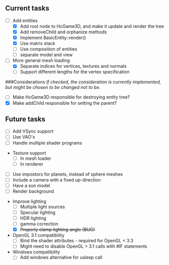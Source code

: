 Current tasks
-----
- [ ] Add entities
  - [x] Add root node to HcGame3D, and make it update and render the tree
  - [x] Add removeChild and orphanize methods
  - [x] Implement BasicEntity::render()
  - [x] Use matrix stack
  - [ ] Use composition of entities
  - [ ] separate model and view
- [ ] More general mesh loading
  - [x] Separate indices for vertices, textures and normals
  - [ ] Support different lengths for the vertex specification

###Considerations
*If checked, the consideration is currently implemented, but might be chosen to be changed not to be.*
- [ ] Make HcGame3D responsible for destroying entity tree?
- [x] Make addChild responsible for setting the parent?

Future tasks
-----
- [ ] Add VSync support
- [ ] Use VAO's
- [ ] Handle multiple shader programs
- Texture support
  - [ ] In mesh loader
  - [ ] In renderer
- [ ] Use impostors for planets, instead of sphere meshes
- [ ] Include a camera with a fixed up-direction
- [ ] Have a sun model
- [ ] Render background
- Improve lighting
  - [ ] Multiple light sources
  - [ ] Specular lighting
  - [ ] HDR lighting
  - [ ] gamma correction
  - [x] ~~Properly clamp lighting angle (BUG)~~
- OpenGL 3.1 compatibility
  - [ ] Bind the shader attributes - required for OpenGL < 3.3
  - [ ] Might need to disable OpenGL > 3.1 calls with #IF statements
- Windows compatibility
  - [ ] Add windows alternative for usleep call